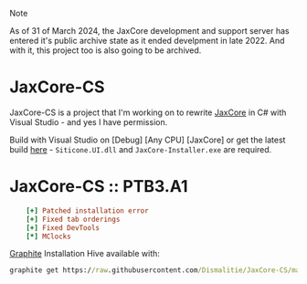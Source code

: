 > [!NOTE]
> As of 31 of March 2024, the JaxCore development and support server has entered it's public archive state as it ended develpment in late 2022. And with it, this project too is also going to be archived.

# JaxCore-CS

JaxCore-CS is a project that I'm working on to rewrite [JaxCore](https://jaxcore.app/) in C# with Visual Studio - and yes I have permission.

Build with Visual Studio on [Debug] [Any CPU] [JaxCore] or get the latest build [here](https://github.com/Dismalitie/JaxCore-CS/tree/main/JaxCore-Installer/bin/Debug) - `Siticone.UI.dll` and `JaxCore-Installer.exe` are required.

# JaxCore-CS :: PTB3.A1

```ini
    [+] Patched installation error
    [+] Fixed tab orderings
    [+] Fixed DevTools
    [*] MClocks
```
[Graphite](https://github.com/Dismalitie/Graphite) Installation Hive available with:
```bat
graphite get https://raw.githubusercontent.com/Dismalitie/JaxCore-CS/main/JaxCore-Installer/bin/Debug
```

